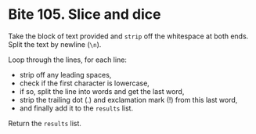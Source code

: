 # Bite 105. Slice and dice

Take the block of text provided and `strip` off the whitespace at both ends. Split the text by newline (`\n`).

Loop through the lines, for each line:

- strip off any leading spaces,
- check if the first character is lowercase,
- if so, split the line into words and get the last word,
- strip the trailing dot (.) and exclamation mark (!) from this last word,
- and finally add it to the `results` list.

Return the `results` list.
